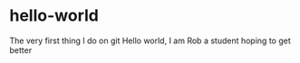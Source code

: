 # hello-world
The very first thing I do on git
Hello world, I am Rob a student hoping to get better
